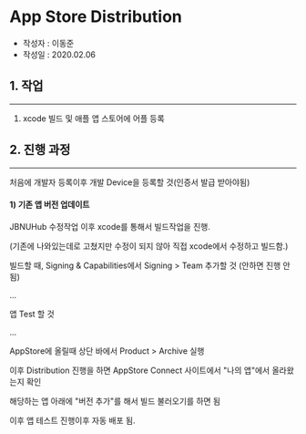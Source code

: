 # App Store Distribution
* 작성자 : 이동준
* 작성일 : 2020.02.06

## 1. 작업
-------------- 
1. xcode 빌드 및 애플 앱 스토어에 어플 등록 


## 2. 진행 과정
--------

처음에 개발자 등록이후 개발 Device을 등록할 것(인증서 발급 받아야됨)

#### 1) 기존 앱 버전 업데이트

JBNUHub 수정작업 이후 xcode를 통해서 빌드작업을 진행.

(기존에 나와있는데로 고쳤지만 수정이 되지 않아 직접 xcode에서 수정하고 빌드함.)

빌드할 때, Signing & Capabilities에서 Signing > Team 추가할 것
(안하면 진행 안됨)


...

앱 Test 할 것

...

AppStore에 올릴때 상단 바에서 Product > Archive 실행 

이후 Distribution 진행을 하면 AppStore Connect 사이트에서 "나의 앱"에서 올라왔는지 확인

해당하는 앱 아래에 "버전 추가"를 해서 빌드 불러오기를 하면 됨

이후 앱 테스트 진행이후 자동 배포 됨.

